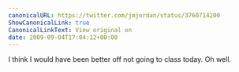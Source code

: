 ```yaml
---
canonicalURL: https://twitter.com/jmjordan/status/3760714200
ShowCanonicalLink: true
CanonicalLinkText: View original on
date: 2009-09-04T17:04:12+00:00
---
```

I think I would have been better off not going to class today. Oh well.